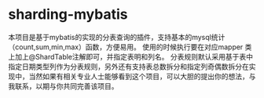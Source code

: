 # sharding-mybatis
本项目是基于mybatis的实现的分表查询的插件，支持基本的mysql统计（count,sum,min,max）函数，方便易用。
使用的时候执行要在对应mapper 类上加上@ShardTable注解即可，并指定表明和列名。
分表规则默认采用基于表中指定日期类型列作为分表规则，另外还有支持表总数拆分和指定列奇偶数拆分在实现中，当然如果有相关专业人士能够看到这个项目，可以大胆的提出你的想法，与我联系，以期与你共同完善该项目。
